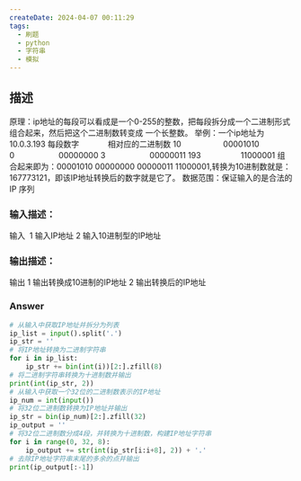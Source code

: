 ```yaml
---
createDate: 2024-04-07 00:11:29
tags:
  - 刷题
  - python
  - 字符串
  - 模拟
---
```

## 描述
原理：ip地址的每段可以看成是一个0-255的整数，把每段拆分成一个二进制形式组合起来，然后把这个二进制数转变成
一个长整数。
举例：一个ip地址为10.0.3.193
每段数字             相对应的二进制数
10                   00001010
0                    00000000
3                    00000011
193                  11000001
组合起来即为：00001010 00000000 00000011 11000001,转换为10进制数就是：167773121，即该IP地址转换后的数字就是它了。
数据范围：保证输入的是合法的 IP 序列
### 输入描述：
输入 
1 输入IP地址
2 输入10进制型的IP地址
### 输出描述：
输出
1 输出转换成10进制的IP地址
2 输出转换后的IP地址
### Answer
```python
# 从输入中获取IP地址并拆分为列表
ip_list = input().split('.')
ip_str = ''
# 将IP地址转换为二进制字符串
for i in ip_list:
    ip_str += bin(int(i))[2:].zfill(8)
# 将二进制字符串转换为十进制数并输出
print(int(ip_str, 2))
# 从输入中获取一个32位的二进制数表示的IP地址
ip_num = int(input())
# 将32位二进制数转换为IP地址并输出
ip_str = bin(ip_num)[2:].zfill(32)
ip_output = ''
# 将32位二进制数分成4段，并转换为十进制数，构建IP地址字符串
for i in range(0, 32, 8):
    ip_output += str(int(ip_str[i:i+8], 2)) + '.'
# 去除IP地址字符串末尾的多余的点并输出
print(ip_output[:-1])
```